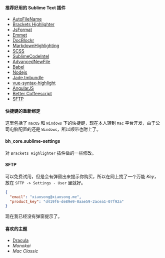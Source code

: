 #### 推荐好用的 Sublime Text 插件

* [AutoFileName][1]
* [Brackets Highlighter][3]
* [JsFormat][4]
* [Emmet][5]
* [DocBlockr][6]
* [MarkdownHighlighting][8]
* [SCSS][9]
* [SublimeCodeIntel][11]
* [AdvancedNewFile][12]
* [Babel][13]
* [Nodejs][14]
* [Jade.tmbundle][15]
* [vue-syntax-highlight][16]
* [AngularJS][17]
* [Better Coffeescript][18]
* [SFTP][19]

#### 快捷键的重新绑定

这里包括了 `macOS` 和 `Windows` 下的快捷键，现在本人转到 `Mac` 平台开发，由于公司电脑配置的还是 `Windows`，所以顺带也附上了。 

#### bh_core.sublime-settings

对 `Brackets Highlighter` 插件做的一些修改。

#### SFTP

可以免费试用，但是会有弹窗出来提示你购买，所以在网上找了一个万能 *Key*，放在 `SFTP -> Settings - User` 里就好。

```json
{
  "email": "xiaosong@xiaosong.me",
  "product_key": "d419f6-de89e9-0aae59-2acea1-07f92a"
}
```

现在我已经没有弹窗提示了。

#### 喜欢的主题

* [Dracula][10]
* *Monokai*
* *Mac Classic*

[1]: https://github.com/BoundInCode/AutoFileName	
[3]: https://github.com/facelessuser/BracketHighlighter
[4]: https://github.com/jdc0589/JsFormat
[5]: http://emmet.io/
[6]: https://github.com/spadgos/sublime-jsdocs
[8]: https://github.com/braver/MarkdownHighlighting
[9]: https://github.com/MarioRicalde/SCSS.tmbundle
[10]: http://zenorocha.github.io/dracula-theme/
[11]: https://github.com/SublimeCodeIntel/SublimeCodeIntel
[12]: https://github.com/skuroda/Sublime-AdvancedNewFile
[13]: https://babeljs.io/
[14]: https://github.com/tanepiper/SublimeText-Nodejs
[15]: https://github.com/davidrios/jade-tmbundle
[16]: https://github.com/vuejs/vue-syntax-highlight
[17]: https://github.com/angular-ui/AngularJS-sublime-package
[18]: http://aponxi.github.io/sublime-better-coffeescript/
[19]: https://wbond.net/sublime_packages/sftp
